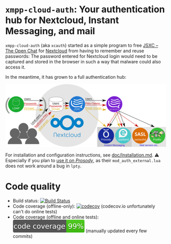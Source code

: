 # `xmpp-cloud-auth`: Your authentication hub for Nextcloud, Instant Messaging, and mail

`xmpp-cloud-auth` (aka `xcauth`) started as a simple program to free [JSXC – The Open Chat](https://www.jsxc.org) for [Nextcloud](https://www.nextcloud.com) from having to remember and reuse passwords: The password entered for Nextcloud login would need to be captured and stored in the browser in such a way that malware could also access it.

In the meantime, it has grown to a full authentication hub:

[![Authentication Hub: System Diagram](./doc/SystemDiagram.svg)](./doc/SystemDiagram.svg)

For installation and configuration instructions, see [doc/Installation.md](doc/Installation.md). :warning: Especially if you plan to [use it on *Prosody*](doc/Installation.md#prosody), as their `mod_auth_external.lua` does not work around a bug in `lpty`.

# Code quality

* Build status: [![Build Status](https://travis-ci.org/jsxc/xmpp-cloud-auth.svg?branch=master)](https://travis-ci.org/jsxc/xmpp-cloud-auth)
* Code coverage (offline-only): [![codecov](https://codecov.io/gh/jsxc/xmpp-cloud-auth/branch/master/graph/badge.svg)](https://codecov.io/gh/jsxc/xmpp-cloud-auth) (codecov.io unfortunately can't do online tests)
* Code coverage (offline and online tests): [![99%](./doc/codecov.svg)](tests/Coverage.md) (manually updated every few commits)
